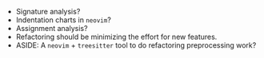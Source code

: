 - Signature analysis?
- Indentation charts in `neovim`?
- Assignment analysis?
- Refactoring should be minimizing the effort for new features.
- ASIDE: A `neovim` + `treesitter` tool to do refactoring preprocessing work?
